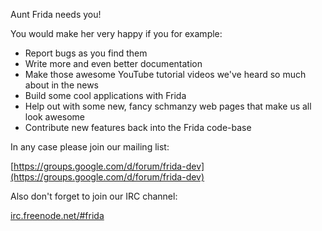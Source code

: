 Aunt Frida needs you!

You would make her very happy if you for example:

- Report bugs as you find them
- Write more and even better documentation
- Make those awesome YouTube tutorial videos we've heard so much about in the news
- Build some cool applications with Frida
- Help out with some new, fancy schmanzy web pages that make us all look awesome
- Contribute new features back into the Frida code-base

In any case please join our mailing list:

[https://groups.google.com/d/forum/frida-dev](https://groups.google.com/d/forum/frida-dev)

Also don't forget to join our IRC channel:

[irc.freenode.net/#frida](irc://irc.freenode.net/#frida)

